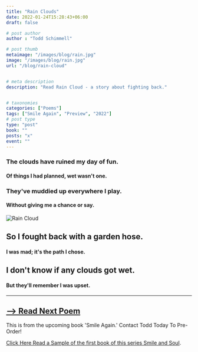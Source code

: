 ```yaml
---
title: "Rain Clouds"
date: 2022-01-24T15:28:43+06:00
draft: false

# post author
author : "Todd Schimmell"

# post thumb
metaimage: "/images/blog/rain.jpg"
image: "/images/blog/rain.jpg"
url: "/blog/rain-cloud"


# meta description
description: "Read Rain Cloud - a story about fighting back."


# taxonomies
categories: ["Poems"]
tags: ["Smile Again", "Preview", "2022"]
# post type
type: "post"
book: ""
posts: "x"
event: ""
---
```


### The clouds have ruined my day of fun.

#### Of things I had planned, wet wasn't one.

### They've muddied up everywhere I play.

#### Without giving me a chance or say.

![Rain Cloud](/images/blog/rain-min.png)

## So I fought back with a garden hose.

#### I was mad; it's the path I chose.

## I don't know if any clouds got wet.

#### But they'll remember I was upset.

---

## [--> Read Next Poem](/blog/the-elephant-tooted)

This is from the upcoming book 'Smile Again.' Contact Todd Today To Pre-Order!

[Click Here Read a Sample of the first book of this series Smile and Soul](/blog/smile-and-soul).
